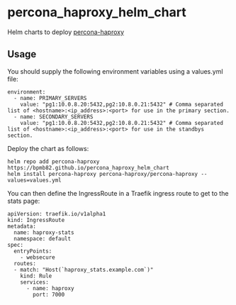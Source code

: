 # percona_haproxy_helm_chart

Helm charts to deploy [percona-haproxy](https://github.com/bpmb82/percona-haproxy)

## Usage

You should supply the following environment variables using a values.yml file:

```
environment:
  - name: PRIMARY_SERVERS
    value: "pg1:10.0.8.20:5432,pg2:10.8.0.21:5432" # Comma separated list of <hostname>:<ip_address>:<port> for use in the primary section.
  - name: SECONDARY_SERVERS
    value: "pg1:10.0.8.20:5432,pg2:10.8.0.21:5432" # Comma separated list of <hostname>:<ip_address>:<port> for use in the standbys section.
```

Deploy the chart as follows:

```
helm repo add percona-haproxy https://bpmb82.github.io/percona_haproxy_helm_chart
helm install percona-haproxy percona-haproxy/percona-haproxy --values=values.yml
```

You can then define the IngressRoute in a Traefik ingress route to get to the stats page:

```
apiVersion: traefik.io/v1alpha1
kind: IngressRoute
metadata:
  name: haproxy-stats
  namespace: default
spec:
  entryPoints:
    - websecure
  routes:
  - match: "Host(`haproxy_stats.example.com`)"
    kind: Rule
    services:
      - name: haproxy
        port: 7000
```